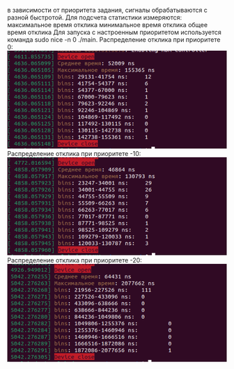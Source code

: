 в зависимости от приоритета задания, сигналы обрабатываются с разной быстротой. Для подсчета статистики измеряются:
максимальное время отклика
минимальное время отклика
общее время отклика
Для запуска с настроенным приоритетом используется команда sudo nice -n 0 ./main.
Распределение отклика при приоритете 0: <br />
![alt text](https://github.com/FreakingCalibrator/LaboratoryWork/blob/main/LR/LR%20responce/priority0.png)
<br />Распределение отклика при приоритете -10: <br />
![alt text](https://github.com/FreakingCalibrator/LaboratoryWork/blob/main/LR/LR%20responce/priority-10.png)
<br />Распределение отклика при приоритете -20: <br />
![alt text](https://github.com/FreakingCalibrator/LaboratoryWork/blob/main/LR/LR%20responce/priority-20.png)
